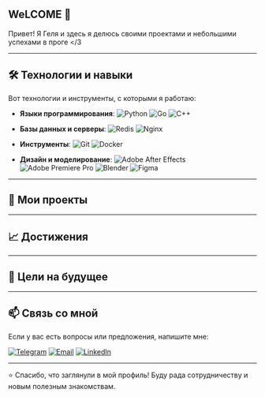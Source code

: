 ## WeLCOME 👋

<!--
**gelyashch/gelyashch** is a ✨ _special_ ✨ repository because its `README.md` (this file) appears on your GitHub profile.

Here are some ideas to get you started:

- 🔭 I’m currently working on ...
- 🌱 I’m currently learning ...
- 👯 I’m looking to collaborate on ...
- 🤔 I’m looking for help with ...
- 💬 Ask me about ...
- 📫 How to reach me: ...
- 😄 Pronouns: ...
- ⚡ Fun fact: ...
-->

Привет! Я Геля и здесь я делюсь своими проектами и небольшими успехами в проге </3

---

## 🛠️ Технологии и навыки

Вот технологии и инструменты, с которыми я работаю:

- **Языки программирования**:
  ![Python](https://img.shields.io/badge/Python-3776AB?style=for-the-badge&logo=python&logoColor=white)
  ![Go](https://img.shields.io/badge/Go-00ADD8?style=for-the-badge&logo=go&logoColor=white)
  ![C++](https://img.shields.io/badge/C++-00599C?style=for-the-badge&logo=c%2B%2B&logoColor=white)

- **Базы данных и серверы**:
  ![Redis](https://img.shields.io/badge/redis-%23DD0031.svg?style=for-the-badge&logo=redis&logoColor=white)
  ![Nginx](https://img.shields.io/badge/nginx-%23009639.svg?style=for-the-badge&logo=nginx&logoColor=white)

- **Инструменты**:
  ![Git](https://img.shields.io/badge/Git-F05032?style=for-the-badge&logo=git&logoColor=white)
  ![Docker](https://img.shields.io/badge/Docker-2496ED?style=for-the-badge&logo=docker&logoColor=white)

- **Дизайн и моделирование**:
  ![Adobe After Effects](https://img.shields.io/badge/Adobe%20After%20Effects-9999FF.svg?style=for-the-badge&logo=Adobe%20After%20Effects&logoColor=white)
  ![Adobe Premiere Pro](https://img.shields.io/badge/Adobe%20Premiere%20Pro-9999FF.svg?style=for-the-badge&logo=Adobe%20Premiere%20Pro&logoColor=white)
  ![Blender](https://img.shields.io/badge/blender-%23F5792A.svg?style=for-the-badge&logo=blender&logoColor=white)
  ![Figma](https://img.shields.io/badge/figma-%23F24E1E.svg?style=for-the-badge&logo=figma&logoColor=white)


---

## 🚀 Мои проекты
<!--
Вот несколько проектов, над которыми я работал:

1. **Проект 1**: Краткое описание проекта. [Ссылка на репозиторий](#)
2. **Проект 2**: Краткое описание проекта. [Ссылка на репозиторий](#)
3. **Проект 3**: Краткое описание проекта. [Ссылка на репозиторий](#)
-->
---

## 📈 Достижения
<!--
- Закончил курс [название курса] от [платформа].
- Участвовал в хакатоне [название хакатона].
- Разработал [описание достижения].
-->
---

## 🎯 Цели на будущее
<!--
- Изучить [название технологии или языка].
- Разработать [описание проекта].
- Принять участие в [соревнование, хакатон, конференция].
-->
---

## 📫 Связь со мной

Если у вас есть вопросы или предложения, напишите мне:

[![Telegram](https://img.shields.io/badge/Telegram-2CA5E0?style=for-the-badge&logo=telegram&logoColor=white)](https://t.me/ваш_username)
[![Email](https://img.shields.io/badge/Email-D14836?style=for-the-badge&logo=gmail&logoColor=white)](mailto:ваш_email@example.com)
[![LinkedIn](https://img.shields.io/badge/LinkedIn-0077B5?style=for-the-badge&logo=linkedin&logoColor=white)](https://www.linkedin.com/in/ваш_username)

---

⭐ Спасибо, что заглянули в мой профиль! Буду рада сотрудничеству и новым полезным знакомствам.
